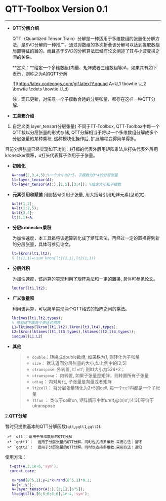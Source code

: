 ﻿# QTT-Toolbox  Version 0.1



-----

 - **QTT分解介绍**

   QTT（Quantized Tensor Train）分解是一种适用于多维数组的张量化分解方法，是SVD分解的一种推广。通过对数组的多次折叠该分解可以达到提取数组局部特征的目的，而且基于SVD的分解算法已经有论文阐述了其与小波变换之间的关系。

   **定义：**给定一个多维数组(向量、矩阵或者三维数组等)A，如果其有如下表示，则称之为A的QTT分解

   ![](http://latex.codecogs.com/gif.latex?\\qquad A=U_1 \\bowtie U_2 \\bowtie \\cdots \\bowtie U_d)
   
   注：现已更新，对任意一个子模数合适的分层张量，都存在这样一种QTT分解.

 - **工具箱介绍**
 
 1. 自定义类 layer_tensor(分层张量)
   不同于TT-Toolbox, QTT-Toolbox中每一个QTT核以分层张量的形式存储, QTT分解相当于将以一个多维数组分解成多个分层张量的某种乘积, 这种模块化操作后, 扩展编程变得简单得多。
   
   目前分层张量已经实现如下功能：l打都的代表外层用矩阵乘法,lk打头代表外层用kronecker乘积，u打头代表算子作用于子张量。
   
   - **初始化**
   
   ```MATLAB
      A=rand(2,3,4,5);%一个大小为2*5，子模数为3*4的分层张量
      lt=layer_tensor(A);
	  lt=layer_tensor(A(:),[2;5],[3;4]); %给定大小和子模数
   ```
   
   - **元素引用和赋值**
     用圆括号引用子张量, 用大括号引用矩阵元素(见论文).
   
   ```MATLAB
      A=lt(1,2);
	  A=lt(1:2,5);
	  A=lt{3,4};
	  lt(1,1)=A;
   ```
   
   - **分层kronecker乘积**
   
      为加快速度，本工具箱将该运算转化成了矩阵乘法，再经过一定的置换得到新的分层张量，具体可参见论文。
   
   ```MATLAB
      lt=lkron(lt1,lt2);
      % lt(1,1)=\sum kron(lt1(1,i),lt2(i,1))
   ```
   
   - **分层外积**
   
      为加快速度，该运算的实现利用了矩阵乘法和一定的置换, 具体可参见论文。
   
   ```MATLAB
      louter(lt1,lt2);
   ```
   
   
   - **广义张量积**
   
      利用该运算，可以简单实现两个QTT格式的矩阵之间的乘法。
   
   ```MATLAB
      lktimes(lt1,lt2,types);
	  % 可验证下面两个表达式相等
	  L1=lktimes(lkron(lt1,lt2),lkron(lt3,lt4),types);
	  L2=lkron(lktimes(lt1,lt3,types),lktimes(lt2,lt4,types));
	  isequal(L1,L2)
   ```
   
   - **其他**
   
     >* `double`：转换成double数组, 如果秩为1, 则转化为子张量
	 >* `size`：  默认返回分层张量的大小,如上例中的[2;5]
     >* `ctranspose`: 外转置, lt1=lt'; 则lt1大小为5*3*4*2；	 
	 >* `utranspose`： 内转置, 如果子张量是矩阵，则转置所有子张量
	 >* `udiag`：    内对角化, 子张量是向量或者矩阵
     >* `lt2cell`：  将分层张量转化为2*5的cell, 每一个cell内都是一个子张量
	 >* `ltfun` ：   类似于cellfun, 矩阵情形中ltfun(lt,@(x)x',[4;3])等价于utranspose

 2.**QTT分解**
 
   暂时只提供基本的QTT分解函数(`qtt`,`gqtt1`,`gqtt2`).
   
     >* `qtt`：适用于多维数组的QTT分解
	 >* `gqtt1`：  适用于分层张量的QTT分解，同时也支持多维数.采用方法：循环
     >* `gqtt2`：  适用于分层张量的QTT分解，同时也支持多维数.采用方法：递归
   
   使用方法：
  ```MATLAB
    t=qtt(A,2,1e-6,'sym');
	core=t.core;
	
     x=rand(6^5,1);y=2*x+rand(6^5,1)*0.1;
     A=[x';y'];
     A=layer_tensor(A(:),[2;1],[6^5]);
     lt=gqtt2(A,[6;6;6;6;6],1e-4,'sym');
  ```
 
 
 
 
 
 
 





